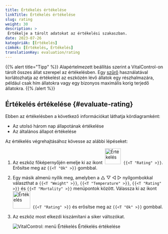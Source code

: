 ```yaml
---
title: Értékelés értékelése
linkTitle: Értékelés értékelése
slug: rating
weight: 30
description: >
 Értékelje a tárolt adatokat az értékelési szakaszban.
date: 2023-07-26
kategóriák: [Értékelés]
címkék: [Értékelés, Értékelés]
translationKey: evaluation/rating
---
```

{{% alert title="Tipp" %}}
Alapértelmezett beállítás szerint a VitalControl-on tárolt összes állat szerepel az értékelésben. Egy [szűrő](../../filter/) használatával korlátozhatja az értékelést az eszközén lévő állatok egy részhalmazára, például csak hím állatokra vagy egy bizonyos maximális korig terjedő állatokra.
{{% /alert %}}

## Értékelés értékelése {#evaluate-rating}

Ebben az értékelésben a következő információkat láthatja kördiagramként:
- Az utolsó három nap állapotának értékelése
- Az általános állapot értékelése

Az értékelés végrehajtásához kövesse az alábbi lépéseket:

1. Az eszköz főképernyőjén emelje ki az ikont &nbsp;<img src="/icons/main/evaluation.svg" width="50" align="bottom" alt="Értékelés" />&nbsp; `{{<T "Rating" >}}`. Erősítse meg az `{{<T "Ok" >}}` gombbal.

2. Egy másik almenü nyílik meg, amelyben a △ ▽ ◁ ▷ nyílgombokkal választhat a `{{<T "Weight" >}}`, `{{<T "Temperature" >}}`, `{{<T "Rating" >}}` és `{{<T "Mortality" >}}` menüpontok között. Válassza ki az ikont <img src="/icons/evaluation/rating.svg" width="55" align="bottom" alt="Értékelés" />&nbsp; `{{<T "Rating" >}}` és erősítse meg az `{{<T "Ok" >}}` gombbal.

3. Az eszköz most elkezdi kiszámítani a siker változókat.

   ![VitalControl: menü Értékelés Értékelés értékelése](../images/rating.png "Értékelés értékelése")

